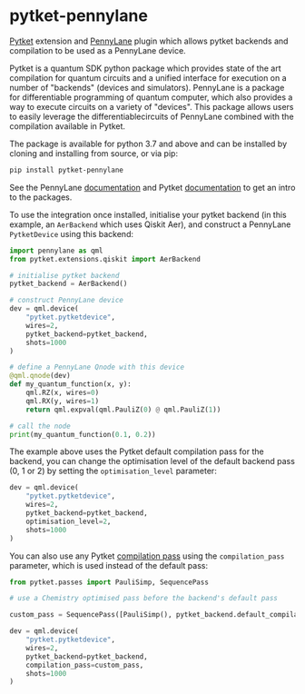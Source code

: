 # pytket-pennylane
[Pytket](https://cqcl.github.io/pytket) extension and [PennyLane](https://github.com/PennyLaneAI/pennylane) plugin which allows pytket backends and compilation to be used as a PennyLane device.


Pytket is a quantum SDK python package which provides state of the art compilation for quantum
circuits and a unified interface for execution on a number of "backends" (devices and simulators).
PennyLane is a package for differentiable programming of quantum computer, which also provides a way
to execute circuits on a variety of "devices". This package allows users to easily leverage the 
differentiablecircuits of PennyLane combined with the compilation available in Pytket.

The package is available for python 3.7 and above and can be installed by cloning and installing from source, or via pip:
```bash
pip install pytket-pennylane
```

See the PennyLane [documentation](https://pennylane.readthedocs.io) and Pytket [documentation](https://cqcl.github.io/pytket) to get an intro to the packages.

To use the integration once installed, initialise your pytket backend (in this example, an `AerBackend` which uses Qiskit Aer), and construct a PennyLane `PytketDevice` using this backend:

```python
import pennylane as qml
from pytket.extensions.qiskit import AerBackend

# initialise pytket backend
pytket_backend = AerBackend()

# construct PennyLane device
dev = qml.device(
    "pytket.pytketdevice",
    wires=2,
    pytket_backend=pytket_backend,
    shots=1000
)

# define a PennyLane Qnode with this device
@qml.qnode(dev)
def my_quantum_function(x, y):
    qml.RZ(x, wires=0)
    qml.RX(y, wires=1)
    return qml.expval(qml.PauliZ(0) @ qml.PauliZ(1))

# call the node
print(my_quantum_function(0.1, 0.2))

```

The example above uses the Pytket default compilation pass for the backend, you can change the optimisation
level of the default backend pass (0, 1 or 2) by setting the `optimisation_level` parameter:

```python
dev = qml.device(
    "pytket.pytketdevice",
    wires=2,
    pytket_backend=pytket_backend,
    optimisation_level=2,
    shots=1000
)
```

You can also use any Pytket [compilation pass](https://cqcl.github.io/pytket/build/html/manual_compiler.html) using the `compilation_pass` parameter, which is used instead of the default pass:

```python
from pytket.passes import PauliSimp, SequencePass

# use a Chemistry optimised pass before the backend's default pass

custom_pass = SequencePass([PauliSimp(), pytket_backend.default_compilation_pass()])

dev = qml.device(
    "pytket.pytketdevice",
    wires=2,
    pytket_backend=pytket_backend,
    compilation_pass=custom_pass,
    shots=1000
)

```
